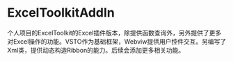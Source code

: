 # ExcelToolkitAddIn
个人项目的ExcelToolkit的Excel插件版本，除提供函数查询外，另外提供了更多对Excel操作的功能。VSTO作为基础框架，Webviw提供用户控件交互。另编写了Xml类，提供动态构造Ribbon的能力。后续会添加更多相关功能。
